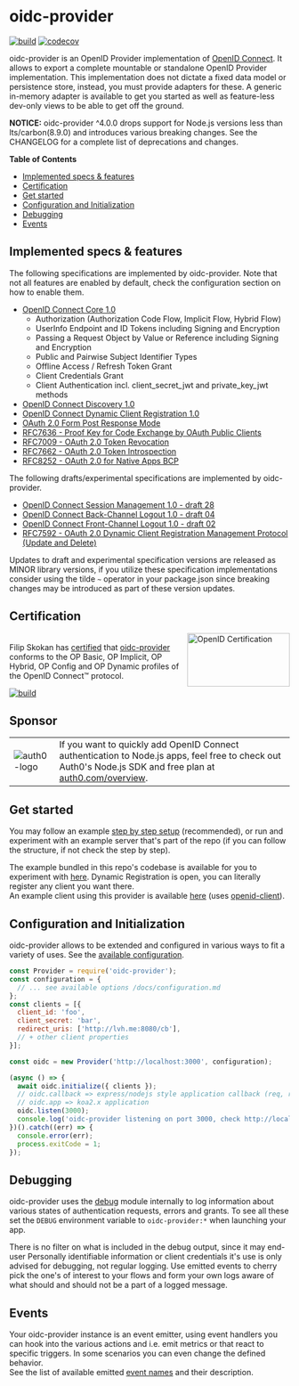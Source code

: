 # oidc-provider

[![build][travis-image]][travis-url] [![codecov][codecov-image]][codecov-url]

oidc-provider is an OpenID Provider implementation of [OpenID Connect][openid-connect]. It allows to
export a complete mountable or standalone OpenID Provider implementation. This implementation does
not dictate a fixed data model or persistence store, instead, you must provide adapters for these.
A generic in-memory adapter is available to get you started as well as feature-less dev-only views
to be able to get off the ground.

**NOTICE:** oidc-provider ^4.0.0 drops support for Node.js versions less than lts/carbon(8.9.0) and
introduces various breaking changes. See the CHANGELOG for a complete list of deprecations and changes.

**Table of Contents**

  - [Implemented specs & features](#implemented-specs--features)
  - [Certification](#certification)
  - [Get started](#get-started)
  - [Configuration and Initialization](#configuration-and-initialization)
  - [Debugging](#debugging)
  - [Events](#events)

## Implemented specs & features

The following specifications are implemented by oidc-provider. Note that not all features are
enabled by default, check the configuration section on how to enable them.

- [OpenID Connect Core 1.0][core]
  - Authorization (Authorization Code Flow, Implicit Flow, Hybrid Flow)
  - UserInfo Endpoint and ID Tokens including Signing and Encryption
  - Passing a Request Object by Value or Reference including Signing and Encryption
  - Public and Pairwise Subject Identifier Types
  - Offline Access / Refresh Token Grant
  - Client Credentials Grant
  - Client Authentication incl. client_secret_jwt and private_key_jwt methods
- [OpenID Connect Discovery 1.0][discovery]
- [OpenID Connect Dynamic Client Registration 1.0][registration]
- [OAuth 2.0 Form Post Response Mode][form-post]
- [RFC7636 - Proof Key for Code Exchange by OAuth Public Clients][pkce]
- [RFC7009 - OAuth 2.0 Token Revocation][revocation]
- [RFC7662 - OAuth 2.0 Token Introspection][introspection]
- [RFC8252 - OAuth 2.0 for Native Apps BCP][oauth-native-apps]

The following drafts/experimental specifications are implemented by oidc-provider.
- [OpenID Connect Session Management 1.0 - draft 28][session-management]
- [OpenID Connect Back-Channel Logout 1.0 - draft 04][backchannel-logout]
- [OpenID Connect Front-Channel Logout 1.0 - draft 02][frontchannel-logout]
- [RFC7592 - OAuth 2.0 Dynamic Client Registration Management Protocol (Update and Delete)][registration-management]

Updates to draft and experimental specification versions are released as MINOR library versions,
if you utilize these specification implementations consider using the tilde `~` operator in your
package.json since breaking changes may be introduced as part of these version updates.


## Certification
[<img width="184" height="96" align="right" src="https://cdn.rawgit.com/panva/node-oidc-provider/acd3ebf2/OpenID_Certified.png" alt="OpenID Certification">][openid-certified-link]  
Filip Skokan has [certified][openid-certified-link] that [oidc-provider][npm-url]
conforms to the OP Basic, OP Implicit, OP Hybrid, OP Config and OP Dynamic profiles
of the OpenID Connect™ protocol.

[![build][conformance-image]][conformance-url]


## Sponsor
<table>
  <tbody>
    <tr>
      <td>
        <img alt="auth0-logo" src="https://avatars.githubusercontent.com/u/2824157?s=75&v=4" style="max-width:100%;">
      </td>
      <td colspan="2">
        If you want to quickly add OpenID Connect authentication to Node.js apps, feel free to check out Auth0's Node.js SDK and free plan at <a href="https://auth0.com/overview?utm_source=GHsponsor&utm_medium=GHsponsor&utm_campaign=oidc-provider&utm_content=auth">auth0.com/overview</a>.
      </td>
    </tr>
  </tbody>
</table>


## Get started
You may follow an example [step by step setup][example-repo] (recommended), or run and experiment with an
example server that's part of the repo (if you can follow the structure, if not check the step by step).

The example bundled in this repo's codebase is available for you to experiment with [here][heroku-example].
Dynamic Registration is open, you can literally register any
client you want there.  
An example client using this provider is available [here][heroku-example-client]
(uses [openid-client][openid-client]).


## Configuration and Initialization
oidc-provider allows to be extended and configured in various ways to fit a variety of uses. See
the [available configuration](/docs/configuration.md).

```js
const Provider = require('oidc-provider');
const configuration = {
  // ... see available options /docs/configuration.md
};
const clients = [{
  client_id: 'foo',
  client_secret: 'bar',
  redirect_uris: ['http://lvh.me:8080/cb'],
  // + other client properties
}];

const oidc = new Provider('http://localhost:3000', configuration);

(async () => {
  await oidc.initialize({ clients });
  // oidc.callback => express/nodejs style application callback (req, res)
  // oidc.app => koa2.x application
  oidc.listen(3000);
  console.log('oidc-provider listening on port 3000, check http://localhost:3000/.well-known/openid-configuration');
})().catch((err) => {
  console.error(err);
  process.exitCode = 1;
});
```


## Debugging
oidc-provider uses the [debug][debug-link] module internally to log information about various states
of authentication requests, errors and grants. To see all these set the `DEBUG` environment variable
to `oidc-provider:*` when launching your app.

There is no filter on what is included in the debug output, since it may end-user Personally
identifiable information or client credentials it's use is only advised for debugging, not regular
logging. Use emitted events to cherry pick the one's of interest to your flows and form your own
logs aware of what should and should not be a part of a logged message.


## Events
Your oidc-provider instance is an event emitter, using event handlers you can hook into the various
actions and i.e. emit metrics or that react to specific triggers. In some scenarios you can even
change the defined behavior.  
See the list of available emitted [event names](/docs/events.md) and their description.


[travis-image]: https://api.travis-ci.com/panva/node-oidc-provider.svg?branch=master
[travis-url]: https://travis-ci.com/panva/node-oidc-provider
[conformance-image]: https://api.travis-ci.com/panva/oidc-provider-conformance-tests.svg?branch=master
[conformance-url]: https://github.com/panva/oidc-provider-conformance-tests
[codecov-image]: https://img.shields.io/codecov/c/github/panva/node-oidc-provider/master.svg
[codecov-url]: https://codecov.io/gh/panva/node-oidc-provider
[npm-url]: https://www.npmjs.com/package/oidc-provider
[openid-certified-link]: https://openid.net/certification/
[openid-connect]: https://openid.net/connect/
[core]: https://openid.net/specs/openid-connect-core-1_0.html
[discovery]: https://openid.net/specs/openid-connect-discovery-1_0.html
[registration]: https://openid.net/specs/openid-connect-registration-1_0.html
[session-management]: https://openid.net/specs/openid-connect-session-1_0-28.html
[form-post]: https://openid.net/specs/oauth-v2-form-post-response-mode-1_0.html
[revocation]: https://tools.ietf.org/html/rfc7009
[introspection]: https://tools.ietf.org/html/rfc7662
[pkce]: https://tools.ietf.org/html/rfc7636
[node-jose]: https://github.com/cisco/node-jose
[example-repo]: https://github.com/panva/node-oidc-provider-example
[heroku-example]: https://guarded-cliffs-8635.herokuapp.com/.well-known/openid-configuration
[heroku-example-client]: https://tranquil-reef-95185.herokuapp.com/client
[openid-client]: https://github.com/panva/node-openid-client
[backchannel-logout]: https://openid.net/specs/openid-connect-backchannel-1_0-04.html
[frontchannel-logout]: https://openid.net/specs/openid-connect-frontchannel-1_0-02.html
[registration-management]: https://tools.ietf.org/html/rfc7592
[oauth-native-apps]: https://tools.ietf.org/html/rfc8252
[debug-link]: https://github.com/visionmedia/debug
